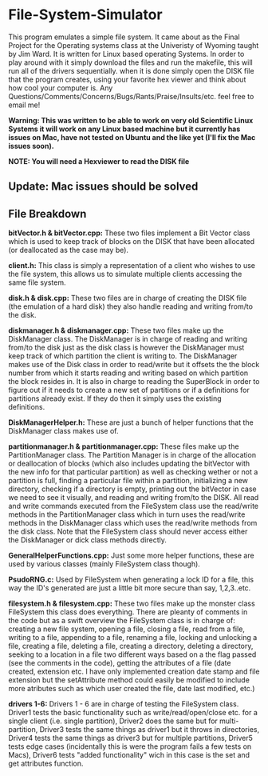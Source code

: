 # File-System-Simulator
This program emulates a simple file system.  It came about as the Final Project for the Operating systems class at the Univeristy of Wyoming taught by Jim Ward.  It is written for Linux based operating Systems.  In order to play around with it simply download the files and run the makefile, this will run all of the drivers sequentially.  when it is done simply open the DISK file that the program creates, using your favorite hex viewer and think about how cool your computer is.  Any Questions/Comments/Concerns/Bugs/Rants/Praise/Insults/etc. feel free to email me!

**Warning: This was written to be able to work on very old Scientific Linux Systems it will work on any Linux based machine but it currently has issues on Mac, have not tested on Ubuntu and the like yet (I'll fix the Mac issues soon).**

**NOTE:  You will need a Hexviewer to read the DISK file**

## **Update: Mac issues should be solved**





## File Breakdown
  
  **bitVector.h & bitVector.cpp:** These two files implement a Bit Vector class which is used to keep track of blocks on the DISK that have been allocated (or deallocated as the case may be).
  
  **client.h:** This class is simply a representation of a client who wishes to use the file system, this allows us to simulate multiple clients accessing the same file system.
  
  **disk.h & disk.cpp:**  These two files are in charge of creating the DISK file (the emulation of a hard disk) they also handle reading and writing from/to the disk.
  
  **diskmanager.h & diskmanager.cpp:**  These two files make up the DiskManager class.  The DiskManager is in charge of reading and writing from/to the disk just as the disk class is however the DiskManager must keep track of which partition the client is writing to.  The DiskManager makes use of the Disk class in order to read/write but it offsets the the block number from which it starts reading and writing based on which partition the block resides in.  It is also in charge to reading the SuperBlock in order to figure out if it needs to create a new set of partitions or if a definitions for partitions already exist. If they do then it simply uses the existing definitions.
  
  **DiskManagerHelper.h:**  These are just a bunch of helper functions that the DiskManager class makes use of.
  
  **partitionmanager.h & partitionmanager.cpp:**  These files make up the PartitionManager class.  The Partition Manager is in charge of the allocation or deallocation of blocks (which also includes updating the bitVector with the new info for that particular partition) as well as checking wether or not a partition is full, finding a particular file within a partition, initializing a new directory, checking if a directory is empty, printing out the bitVector in case we need to see it visually, and reading and writing from/to the DISK.  All read and write commands executed from the FileSystem class use the read/write methods in the PartitionManager class which in turn uses the read/write methods in the DiskManager class which uses the read/write methods from the disk class. Note that the FileSystem class should never access either the DiskManager or dick class methods directly.
  
  **GeneralHelperFunctions.cpp:** Just some more helper functions, these are used by various classes (mainly FileSystem class though).
  
  **PsudoRNG.c:** Used by FileSystem when generating a lock ID for a file, this way the ID's generated are just a little bit more secure than say, 1,2,3..etc.
  
  **filesystem.h & filesystem.cpp:**  These two files make up the monster class FileSystem this class does everything.  There are pleanty of comments in the code but as a swift overview the FileSystem class is in charge of: creating a new file system, opening a file, closing a file, read from a file, writing to a file, appending to a file, renaming a file, locking and unlocking a file, creating a file, deleting a file, creating a directory, deleting a directory, seeking to a location in a file two different ways based on a the flag passed (see the comments in the code), getting the attributes of a file (date created, extension etc.  I have only implemented creation date stamp and file extension but the setAttribute method could easily be modified to include more atributes such as which user created the file, date last modified, etc.)
  
  **drivers 1-6:**  Drivers 1 - 6 are in charge of testing the FileSystem class.  Driver1 tests the basic functionality such as write/read/open/close etc. for a single client (i.e. single partition), Driver2 does the same but for multi-partition, Driver3 tests the same things as driver1 but it throws in directories, Driver4 tests the same things as driver3 but for multiple partitions, Driver5 tests edge cases (incidentally this is were the program fails a few tests on Macs), Driver6 tests "added functionality" wich in this case is the set and get attributes function.
